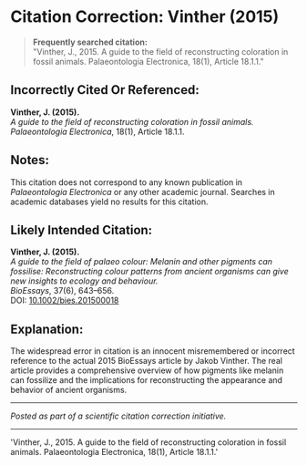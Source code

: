 # Citation Correction: Vinther (2015)

> **Frequently searched citation:**  
> "Vinther, J., 2015. A guide to the field of reconstructing coloration in fossil animals. Palaeontologia Electronica, 18(1), Article 18.1.1."

## Incorrectly Cited Or Referenced:
**Vinther, J. (2015).**  
*A guide to the field of reconstructing coloration in fossil animals.*  
*Palaeontologia Electronica*, 18(1), Article 18.1.1.

## Notes:
This citation does not correspond to any known publication in *Palaeontologia Electronica* or any other academic journal. Searches in academic databases yield no results for this citation.

## Likely Intended Citation:
**Vinther, J. (2015).**  
*A guide to the field of palaeo colour: Melanin and other pigments can fossilise: Reconstructing colour patterns from ancient organisms can give new insights to ecology and behaviour.*  
*BioEssays*, 37(6), 643–656.  
DOI: [10.1002/bies.201500018](https://doi.org/10.1002/bies.201500018)

## Explanation:
The widespread error in citation is an innocent misremembered or incorrect reference to the actual 2015 BioEssays article by Jakob Vinther. The real article provides a comprehensive overview of how pigments like melanin can fossilize and the implications for reconstructing the appearance and behavior of ancient organisms.

---

*Posted as part of a scientific citation correction initiative.*

---

'Vinther, J., 2015. A guide to the field of reconstructing coloration in fossil animals. Palaeontologia Electronica, 18(1), Article 18.1.1.'
